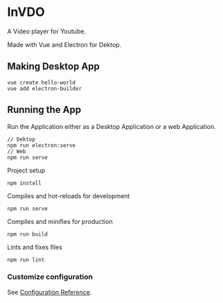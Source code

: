 # InVDO

A Video player for Youtube. 

Made with Vue and Electron for Dektop.



## Making Desktop App

```
vue create hello-world
vue add electron-builder
```

## Running the App
Run the Application either as a Desktop Application or a web Application.
```
// Dektop
npm run electron:serve
// Web
npm run serve
```



Project setup
```
npm install
```

Compiles and hot-reloads for development
```
npm run serve
```

Compiles and minifies for production
```
npm run build
```

Lints and fixes files
```
npm run lint
```

### Customize configuration
See [Configuration Reference](https://cli.vuejs.org/config/).




